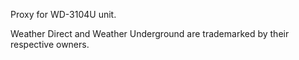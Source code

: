 Proxy for WD-3104U unit.

Weather Direct and Weather Underground are trademarked by their respective owners.